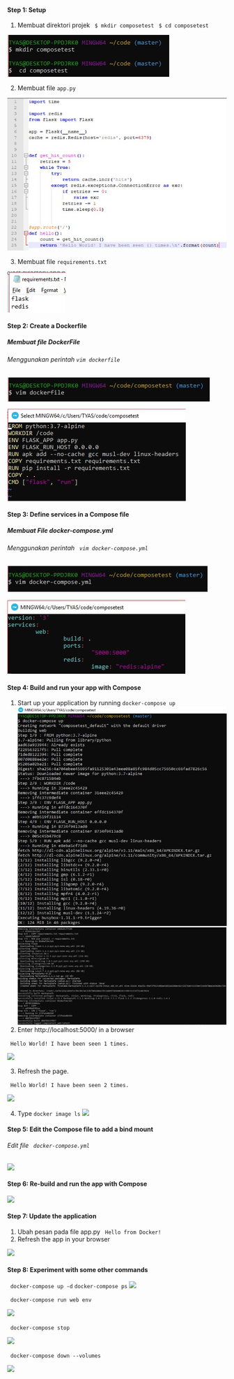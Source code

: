 #### Step 1: Setup
1. Membuat direktori projek
	``` $ mkdir composetest```
	``` $ cd composetest```
	
![](https://github.com/Tyassasmita/tekn-cloud-computing/blob/master/minggu-08/l1.jpg)

2. Membuat file ```app.py```

![](https://github.com/Tyassasmita/tekn-cloud-computing/blob/master/minggu-08/l2.jpg)

3. Membuat file ```requirements.txt```

![](https://github.com/Tyassasmita/tekn-cloud-computing/blob/master/minggu-08/l3.jpg)

#### Step 2: Create a Dockerfile
##### Membuat file DockerFile
###### Menggunakan perintah ```vim dockerfile```
![](https://github.com/Tyassasmita/tekn-cloud-computing/blob/master/minggu-08/21.jpg)

![](https://github.com/Tyassasmita/tekn-cloud-computing/blob/master/minggu-08/22.jpg)
#### Step 3: Define services in a Compose file
##### Membuat File docker-compose.yml
###### Menggunakan perintah ``` vim docker-compose.yml```
![](https://github.com/Tyassasmita/tekn-cloud-computing/blob/master/minggu-08/31.jpg)

![](https://github.com/Tyassasmita/tekn-cloud-computing/blob/master/minggu-08/32.jpg)
#### Step 4: Build and run your app with Compose
1. Start up your application by running ```docker-compose up```
![](https://github.com/Tyassasmita/tekn-cloud-computing/blob/master/minggu-08/41.jpg)
![](https://github.com/Tyassasmita/tekn-cloud-computing/blob/master/minggu-08/411.jpg)
2. Enter http://localhost:5000/ in a browser

``` Hello World! I have been seen 1 times.```

![](https://github.com/Tyassasmita/tekn-cloud-computing/blob/master/minggu-08/42.jpg)

3. Refresh the page.

``` Hello World! I have been seen 2 times.```

![](https://github.com/Tyassasmita/tekn-cloud-computing/blob/master/minggu-08/43.jpg)

4. Type ```docker image ls```
![](https://github.com/Tyassasmita/tekn-cloud-computing/blob/master/minggu-08/44.jpg)
#### Step 5: Edit the Compose file to add a bind mount
###### Edit file ``` docker-compose.yml```

![](https://github.com/Tyassasmita/tekn-cloud-computing/blob/master/minggu-08/5.jpg)
#### Step 6: Re-build and run the app with Compose
![](https://github.com/Tyassasmita/tekn-cloud-computing/blob/master/minggu-08/6.jpg)
#### Step 7: Update the application
1. Ubah pesan pada file app.py
``` Hello from Docker!```
2. Refresh the app in your browser

![](https://github.com/Tyassasmita/tekn-cloud-computing/blob/master/minggu-08/72.jpg)
#### Step 8: Experiment with some other commands
``` docker-compose up -d```
``` docker-compose ps ```
![](https://github.com/Tyassasmita/tekn-cloud-computing/blob/master/minggu-08/8.jpg)

``` docker-compose run web env```

![](https://github.com/Tyassasmita/tekn-cloud-computing/blob/master/minggu-08/81.jpg)

``` docker-compose stop```

![](https://github.com/Tyassasmita/tekn-cloud-computing/blob/master/minggu-08/82.jpg)

``` docker-compose down --volumes```

![](https://github.com/Tyassasmita/tekn-cloud-computing/blob/master/minggu-08/83.jpg)